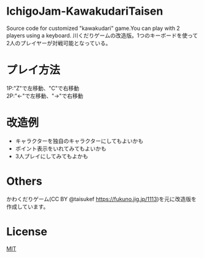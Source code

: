 # IchigoJam-KawakudariTaisen
Source code for customized "kawakudari" game.You can play with 2 players using a keyboard.
川くだりゲームの改造版。1つのキーボードを使って2人のプレイヤーが対戦可能となっている。

# プレイ方法
1P:"Z"で左移動、"C"で右移動  
2P:"←"で左移動、"→"で右移動

# 改造例
* キャラクターを独自のキャラクターにしてもよいかも  
* ポイント表示をいれてみてもよいかも
* 3人プレイにしてみてもよかも

# Others
かわくだりゲーム(CC BY @taisukef https://fukuno.jig.jp/1113)を元に改造版を作成しています。 

# License
[MIT](https://github.com/tcnksm/tool/blob/master/LICENCE)
